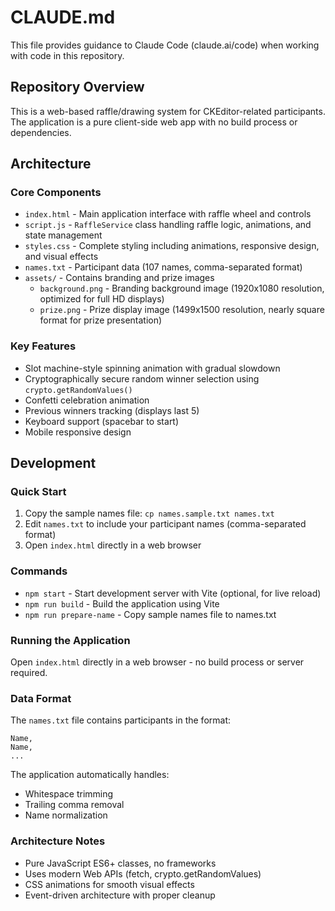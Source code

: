 # CLAUDE.md

This file provides guidance to Claude Code (claude.ai/code) when working with code in this repository.

## Repository Overview

This is a web-based raffle/drawing system for CKEditor-related participants. The application is a pure client-side web app with no build process or dependencies.

## Architecture

### Core Components
- `index.html` - Main application interface with raffle wheel and controls
- `script.js` - `RaffleService` class handling raffle logic, animations, and state management
- `styles.css` - Complete styling including animations, responsive design, and visual effects
- `names.txt` - Participant data (107 names, comma-separated format)
- `assets/` - Contains branding and prize images
  - `background.png` - Branding background image (1920x1080 resolution, optimized for full HD displays)
  - `prize.png` - Prize display image (1499x1500 resolution, nearly square format for prize presentation)

### Key Features
- Slot machine-style spinning animation with gradual slowdown
- Cryptographically secure random winner selection using `crypto.getRandomValues()`
- Confetti celebration animation
- Previous winners tracking (displays last 5)
- Keyboard support (spacebar to start)
- Mobile responsive design

## Development

### Quick Start
1. Copy the sample names file: `cp names.sample.txt names.txt`
2. Edit `names.txt` to include your participant names (comma-separated format)
3. Open `index.html` directly in a web browser

### Commands
- `npm start` - Start development server with Vite (optional, for live reload)
- `npm run build` - Build the application using Vite
- `npm run prepare-name` - Copy sample names file to names.txt

### Running the Application
Open `index.html` directly in a web browser - no build process or server required.

### Data Format
The `names.txt` file contains participants in the format:
```
Name,
Name,
...
```
The application automatically handles:
- Whitespace trimming
- Trailing comma removal
- Name normalization

### Architecture Notes
- Pure JavaScript ES6+ classes, no frameworks
- Uses modern Web APIs (fetch, crypto.getRandomValues)
- CSS animations for smooth visual effects
- Event-driven architecture with proper cleanup